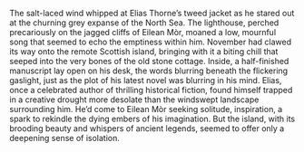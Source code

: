 The salt-laced wind whipped at Elias Thorne’s tweed jacket as he stared out at the churning grey expanse of the North Sea.  The lighthouse, perched precariously on the jagged cliffs of Eilean Mòr, moaned a low, mournful song that seemed to echo the emptiness within him.  November had clawed its way onto the remote Scottish island, bringing with it a biting chill that seeped into the very bones of the old stone cottage.  Inside, a half-finished manuscript lay open on his desk, the words blurring beneath the flickering gaslight, just as the plot of his latest novel was blurring in his mind.  Elias, once a celebrated author of thrilling historical fiction, found himself trapped in a creative drought more desolate than the windswept landscape surrounding him.  He’d come to Eilean Mòr seeking solitude, inspiration, a spark to rekindle the dying embers of his imagination. But the island, with its brooding beauty and whispers of ancient legends, seemed to offer only a deepening sense of isolation.
